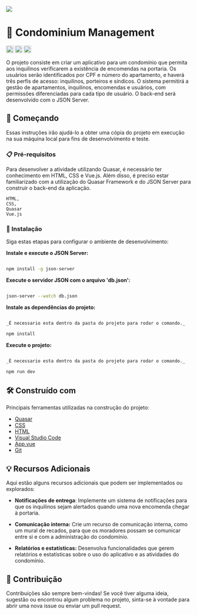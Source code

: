 
<img src="http://img.shields.io/static/v1?label=STATUS&message=EM%20DESENVOLVIMENTO&color=GREEN&style=for-the-badge"/>
</p>

# 🏢 Condominium Management
<code><img height="20" src="https://img.shields.io/badge/JavaScript-323330?style=for-the-badge&logo=javascript&logoColor=F7DF1E"></code>
<code><img height="20" src="https://img.shields.io/badge/HTML-239120?style=for-the-badge&logo=html5&logoColor=white"></code>
<code><img height="20" src="https://img.shields.io/badge/CSS-239120?&style=for-the-badge&logo=css3&logoColor=white"></code>

O projeto consiste em criar um aplicativo para um condomínio que permita aos inquilinos verificarem a existência de encomendas na portaria. Os usuários serão identificados por CPF e número do apartamento, e haverá três perfis de acesso: inquilinos, porteiros e síndicos. O sistema permitirá a gestão de apartamentos, inquilinos, encomendas e usuários, com permissões diferenciadas para cada tipo de usuário. O back-end será desenvolvido com o JSON Server.

## 🚀 Começando

Essas instruções irão ajudá-lo a obter uma cópia do projeto em execução na sua máquina local para fins de desenvolvimento e teste.

### 📋 Pré-requisitos

Para desenvolver a atividade utilizando Quasar, é necessário ter conhecimento em HTML, CSS e Vue.js. Além disso, é preciso estar familiarizado com a utilização do Quasar Framework e do JSON Server para construir o back-end da aplicação. 

```
HTML,
CSS,
Quasar
Vue.js

```

### 🔧 Instalação


Siga estas etapas para configurar o ambiente de desenvolvimento:

**Instale e execute o JSON Server:**

```bash

npm install -g json-server

```
**Execute o servidor JSON com o arquivo 'db.json':**

```bash

json-server --watch db.json

```

**Instale as dependências do projeto:**

```bash

_É necessario esta dentro da pasta do projeto para rodar o comando._

npm install
```
**Execute o projeto:**

```bash

_É necessario esta dentro da pasta do projeto para rodar o comando._

npm run dev
```


## 🛠️ Construído com

Principais ferramentas utilizadas na construção do projeto:


* [Quasar](https://quasar.dev/) 
* [CSS](https://developer.mozilla.org/pt-BR/docs/Web/CSS )
* [HTML](https://developer.mozilla.org/pt-BR/docs/Web/HTML) 
* [Visual Studio Code](https://code.visualstudio.com) 
* [App.vue](https://vuejs.org)
* [Git](https://docs.github.com/pt/account-and-profile)


## 💡 Recursos Adicionais

Aqui estão alguns recursos adicionais que podem ser implementados ou explorados:

* **Notificações de entrega**: Implemente um sistema de notificações para que os inquilinos sejam alertados quando uma nova encomenda chegar à portaria.

* **Comunicação interna:** Crie um recurso de comunicação interna, como um mural de recados, para que os moradores possam se comunicar entre si e com a administração do condomínio.

* **Relatórios e estatísticas:** Desenvolva funcionalidades que gerem relatórios e estatísticas sobre o uso do aplicativo e as atividades do condomínio.

## 🤝 Contribuição

Contribuições são sempre bem-vindas! Se você tiver alguma ideia, sugestão ou encontrou algum problema no projeto, sinta-se à vontade para abrir uma nova issue ou enviar um pull request.